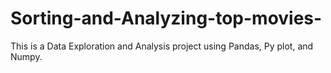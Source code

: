# Sorting-and-Analyzing-top-movies-
This is a Data Exploration and Analysis project using Pandas, Py plot, and Numpy. 
